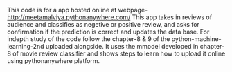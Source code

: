 This code is for a app hosted online at webpage- http://meetamalviya.pythonanywhere.com/ 
This app takes in reviews of audience and classifies as negetive or positive review, and asks for confirmation if the prediction is correct and updates the data base.
For indepth study of the code follow the chapter-8 & 9 of the python-machine-learning-2nd uploaded alongside. 
It uses the mmodel developed in chapter-8 of movie review classifier and shows steps to learn how to upload it online using pythonanywhere platform.
